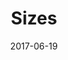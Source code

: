 ---
title: Sizes
date: '2017-06-19'
thumb_image: images/mar-2yo/sml.jpg
thumb_image_alt: Sizes
image: images/mar-2yo/sml.jpg
image_alt: Sizes
template: project
---	